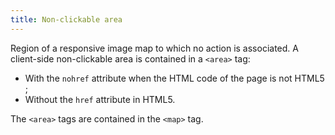```yaml
---
title: Non-clickable area
---
```


Region of a responsive image map to which no action is associated. A client-side non-clickable area is contained in a `<area>` tag:

- With the `nohref` attribute when the HTML code of the page is not HTML5 ;
- Without the `href` attribute in HTML5.

The `<area>` tags are contained in the `<map>` tag.
